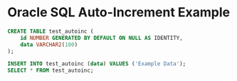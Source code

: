 # Oracle SQL Auto-Increment Example

```sql
CREATE TABLE test_autoinc (
    id NUMBER GENERATED BY DEFAULT ON NULL AS IDENTITY,
    data VARCHAR2(100)
);

INSERT INTO test_autoinc (data) VALUES ('Example Data');
SELECT * FROM test_autoinc;
```
    